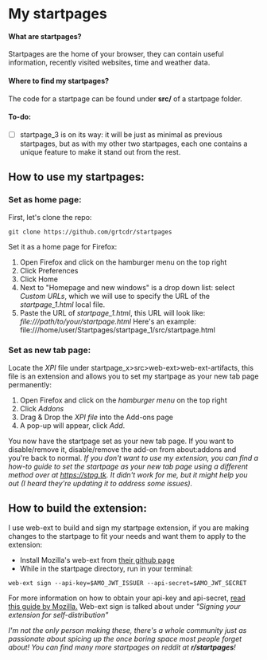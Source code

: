 # My startpages

#### What are startpages?

Startpages are the home of your browser, they can contain useful information, recently visited websites, time and weather data.

#### Where to find my startpages?

The code for a startpage can be found under __src/__ of a startpage folder.

#### To-do:
- [ ] startpage_3 is on its way: it will be just as minimal as previous startpages, but as with my other two startpages, each one contains a unique feature to make it stand out from the rest.

## How to use my startpages:
### Set as home page:
First, let's clone the repo:
```
git clone https://github.com/grtcdr/startpages
```
Set it as a home page for Firefox:
1. Open Firefox and click on the hamburger menu on the top right
2. Click Preferences
3. Click Home
4. Next to "Homepage and new windows" is a drop down list: select _Custom URLs_, which we will use to specify the URL of the _startpage_1.html_ local file.
5. Paste the URL of _startpage_1.html_, this URL will look like: _file:///path/to/your/startpage.html_
Here's an example: file:///home/user/Startpages/startpage_1/src/startpage.html

### Set as new tab page:
Locate the _XPI_ file under startpage_x>src>web-ext>web-ext-artifacts, this file is an extension and allows you to set my startpage as your new tab page permanently:
1. Open Firefox and click on the _hamburger menu_ on the top right
2. Click _Addons_
3. Drag & Drop the _XPI file_ into the Add-ons page
4. A pop-up will appear, click _Add_.

You now have the startpage set as your new tab page. If you want to disable/remove it, disable/remove the add-on from about:addons and you're back to normal.
_If you don't want to use my extension, you can find a how-to guide to set the startpage as your new tab page using a different method over at https://stpg.tk. 
It didn't work for me, but it might help you out (I heard they're updating it to address some issues)._

## How to build the extension:
I use web-ext to build and sign my startpage extension, if you are making changes to the startpage to fit your 
needs and want them to apply to the extension:
- Install Mozilla's web-ext from [their github page](https://github.com/mozilla/web-ext)
- While in the startpage directory, run in your terminal:
```
web-ext sign --api-key=$AMO_JWT_ISSUER --api-secret=$AMO_JWT_SECRET
```
For more information on how to obtain your api-key and api-secret, [read this guide by Mozilla.](https://extensionworkshop.com/documentation/develop/getting-started-with-web-ext/)
Web-ext sign is talked about under _"Signing your extension for self-distribution"_

_I'm not the only person making these, there's a whole community just as passionate about spicing up the once boring space most people forget about! You can find many more startpages on reddit at **r/startpages**!_
